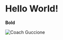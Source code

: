 # Hello World!
__Bold__


![Coach Guccione](https://img1.wsimg.com/isteam/ip/48293515-44e8-4914-a7a8-bb631d257974/472d5a4f-b1de-48aa-8b4c-1a1160407f2b.png)




